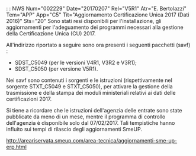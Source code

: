  :  : NWS Num="002229" Date="20170207" Rel="V5R1" Atr="E. Bertolazzi" Tem="APP" App="C5" Tit="Aggiornamento Certificazione Unica 2017 (Dati 2016)" Sts="20"
Sono stati resi disponibili per l'installazione, gli aggiornamenti per l'adeguamento dei programmi
necessari alla gestione della Certificazione Unica (CU) 2017.

All'indirizzo riportato a seguire sono ora presenti i seguenti pacchetti (savf) : 
- SDST_C5049 (per le versioni V4R1, V3R2 e V3R1);
- SDST_C5050 (per versione V5R1).

Nei savf sono contenuti i sorgenti e le istruzioni (rispettivamente nel sorgente STXT_C5049 e STXT_C5050), per attivare la gestione della trasmissione e della stampa dei moduli ministeriali relativi ai dati delle certificazioni 2017.

Si tiene a ricordare che le istruzioni dell'agenzia delle entrate sono state pubblicate da meno di
un mese, mentre il programma di controllo dell'agenzia è disponibile solo dal 07/02/2017. Tali tempistiche hanno influito sui tempi di rilascio degli aggiornamenti SmeUP.

http://areariservata.smeup.com/area-tecnica/aggiornamenti-sme-up-erp.html 
